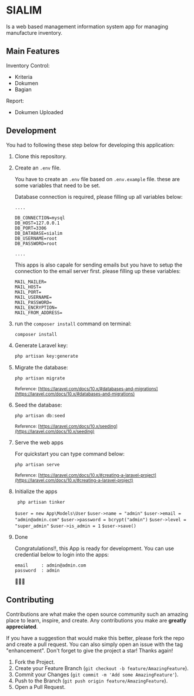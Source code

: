 # SIALIM

Is a web based management information system app for managing manufacture inventory.

## Main Features

Inventory Control:

- Kriteria
- Dokumen
- Bagian

Report:

- Dokumen Uploaded

## Development

You had to following these step below for developing this application:

1. Clone this repository.
2. Create an `.env` file.

    You have to create an `.env` file based on `.env.example` file. these are some variables that need to be set.

    Database connection is required, please filling up all variables below:

    ```
    ....

    DB_CONNECTION=mysql
    DB_HOST=127.0.0.1
    DB_PORT=3306
    DB_DATABASE=sialim
    DB_USERNAME=root
    DB_PASSWORD=root
    
    ....
    ```

    This apps is also capale for sending emails but you have to setup the connection to the email server first. please filling up these variables:

    ```env
    MAIL_MAILER=
    MAIL_HOST=
    MAIL_PORT=
    MAIL_USERNAME=
    MAIL_PASSWORD=
    MAIL_ENCRYPTION=
    MAIL_FROM_ADDRESS=
    ```

3. run the `composer install` command on terminal:

    ```bash
    composer install
    ```

4. Generate Laravel key:

    ```bash
    php artisan key:generate
    ```

5. Migrate the database:

    ```bash
    php artisan migrate
    ```

    <small>Reference: [https://laravel.com/docs/10.x/#databases-and-migrations](https://laravel.com/docs/10.x/#databases-and-migrations)</small>


6. Seed the database:
    
    ```bash
    php artisan db:seed
    ```

    <small>Reference: [https://laravel.com/docs/10.x/seeding](https://laravel.com/docs/10.x/seeding)</small>

7. Serve the web apps

    For quickstart you can type command below:

    ```bash
    php artisan serve
    ```

    <small>Reference: [https://laravel.com/docs/10.x/#creating-a-laravel-project](https://laravel.com/docs/10.x/#creating-a-laravel-project)</small>

8. Initialize the apps

    ` php artisan tinker`

    `$user = new App\Models\User`
    `$user->name = "admin"`
    `$user->email = "admin@admin.com"`
    `$user->password = bcrypt("admin")`
    `$user->level = "super_admin"`
    `$user->is_admin = 1`
    `$user->save()`

10. Done

    Congratulations‼, this App is ready for development. You can use credential below to login into the apps:
    
    ```
    email     : admin@admin.com
    password  : admin
    ```

    🎉🎉🎉

## Contributing

Contributions are what make the open source community such an amazing place to learn, inspire, and create. Any contributions you make are **greatly appreciated**.

If you have a suggestion that would make this better, please fork the repo and create a pull request. You can also simply open an issue with the tag "enhancement". Don't forget to give the project a star! Thanks again!

1. Fork the Project.
2. Create your Feature Branch (`git checkout -b feature/AmazingFeature`).
3. Commit your Changes (`git commit -m 'Add some AmazingFeature'`).
4. Push to the Branch (`git push origin feature/AmazingFeature`).
5. Open a Pull Request.
